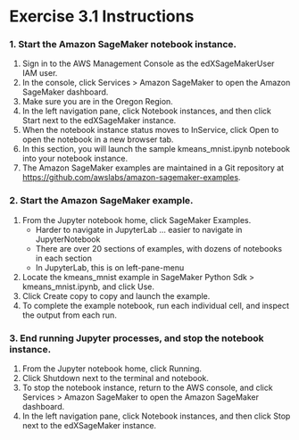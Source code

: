 # Exercise 3.1 Instructions

### 1. Start the Amazon SageMaker notebook instance.
1. Sign in to the AWS Management Console as the edXSageMakerUser IAM user.
1. In the console, click Services > Amazon SageMaker to open the Amazon SageMaker dashboard.
1. Make sure you are in the Oregon Region.
1. In the left navigation pane, click Notebook instances, and then click Start next to the edXSageMaker instance.
1. When the notebook instance status moves to InService, click Open to open the notebook in a new browser tab.
1. In this section, you will launch the sample kmeans_mnist.ipynb notebook into your notebook instance.
1. The Amazon SageMaker examples are maintained in a Git repository at https://github.com/awslabs/amazon-sagemaker-examples.

### 2. Start the Amazon SageMaker example.
1. From the Jupyter notebook home, click SageMaker Examples.
   * Harder to navigate in JupyterLab ... easier to navigate in JupyterNotebook
   * There are over 20 sections of examples, with dozens of notebooks in each section
   * In JupyterLab, this is on left-pane-menu
1. Locate the kmeans_mnist example in SageMaker Python Sdk > kmeans_mnist.ipynb, and click Use.
1. Click Create copy to copy and launch the example.
1. To complete the example notebook, run each individual cell, and inspect the output from each run.

### 3. End running Jupyter processes, and stop the notebook instance.
1. From the Jupyter notebook home, click Running.
1. Click Shutdown next to the terminal and notebook.
1. To stop the notebook instance, return to the AWS console, and click Services > Amazon SageMaker to open the Amazon SageMaker dashboard.
1. In the left navigation pane, click Notebook instances, and then click Stop next to the edXSageMaker instance.

